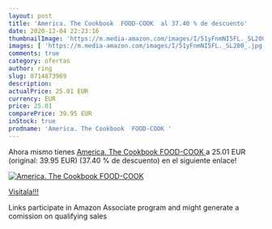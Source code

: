```yaml
---
layout: post
title: 'America. The Cookbook  FOOD-COOK  al 37.40 % de descuento'
date: 2020-12-04 22:23:16
thumbnailImage: 'https://m.media-amazon.com/images/I/51yFnmNI5FL._SL200_.jpg'
images: [ 'https://m.media-amazon.com/images/I/51yFnmNI5FL._SL200_.jpg' ]
comments: true
category: ofertas
author: ring
slug: 0714873969
description:
actualPrice: 25.01 EUR
currency: EUR
price: 25.01
comparePrice: 39.95 EUR
inStock: true
prodname: 'America. The Cookbook  FOOD-COOK '
---
```


Ahora mismo tienes [America. The Cookbook  FOOD-COOK ](https://www.amazon.es/dp/0714873969/?tag=tolees-21) a 25.01 EUR (original: 39.95 EUR) (37.40 %  de descuento) en el siguiente enlace!

[![America. The Cookbook  FOOD-COOK ](https://m.media-amazon.com/images/I/51yFnmNI5FL._SL200_.jpg)](https://www.amazon.es/dp/0714873969/?tag=tolees-21)

[Visítala!!!](https://www.amazon.es/dp/0714873969/?tag=tolees-21)

Links participate in Amazon Associate program and might generate a comission on qualifying sales
